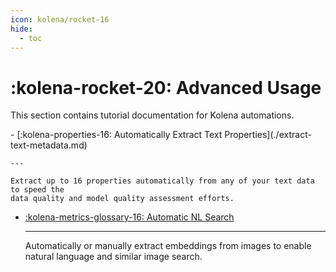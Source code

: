 ```yaml
---
icon: kolena/rocket-16
hide:
  - toc
---
```


# :kolena-rocket-20: Advanced Usage

This section contains tutorial documentation for Kolena automations.

<div class="grid cards" markdown>
- [:kolena-properties-16: Automatically Extract Text Properties](./extract-text-metadata.md)

    ---

    Extract up to 16 properties automatically from any of your text data to speed the
    data quality and model quality assessment efforts.

- [:kolena-metrics-glossary-16: Automatic NL Search](./set-up-natural-language-search.md)

    ---
    Automatically or manually extract embeddings from images to enable natural language and similar image search.

</div>